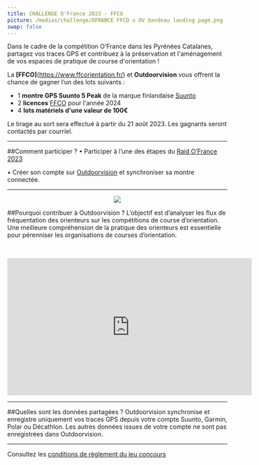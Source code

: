 ```yaml
---
title: CHALLENGE O'France 2023 - FFCO
picture: /medias/challenge/OFRANCE FFCO x OV bandeau landing page.png
swap: false
---
```


Dans le cadre de la compétition O’France dans les Pyrénées Catalanes, partagez vos traces GPS et contribuez à la préservation et l'aménagement de vos espaces de pratique de course d'orientation !

<participate></participate>


La **[FFCO]**(https://www.ffcorientation.fr/) et **Outdoorvision** vous offrent la chance de gagner l’un des lots suivants :  


- 1 **montre GPS Suunto 5 Peak** de la marque finlandaise [Suunto](https://www.suunto.com/fr-fr/)
- 2  **licences** [FFCO](https://www.ffcorientation.fr/) pour l'année 2024
- 4 **lots matériels d'une valeur de 100€** 


Le tirage au sort sera effectué à partir du 21 août 2023. Les gagnants seront contactés par courriel.

---

##Comment participer ?
•	Participer à l’une des étapes du [Raid O’France 2023](https://foot-2023.o-france.fr/fr/home)

•	Créer son compte sur [Outdoorvision](https://staging-auth.outdoorvision.fr/auth/realms/PRNSN/protocol/openid-connect/registrations?client_id=back1-outdoorgeovision-prnsn&response_type=code&redirect_uri=https://staging-back.outdoorvision.fr/auth/done/&scope=openid) et synchroniser sa montre connectée.

---

<p align="center">
  <img src="/medias/challenge-FFCO-02.jpg">
</p>

##Pourquoi contribuer à Outdoorvision ?
L’objectif est d’analyser les flux de fréquentation des orienteurs sur les compétitions de course d’orientation. 
Une meilleure compréhension de la pratique des orienteurs est essentielle pour pérenniser les organisations de courses d’orientation.

&nbsp;
<p align="center">
<iframe width="560" height="315" src="https://www.youtube.com/embed/Sua7VDlhBs4" title="YouTube video player" frameborder="0" allow="accelerometer; autoplay; clipboard-write; encrypted-media; gyroscope; picture-in-picture" allowfullscreen></iframe>
</p>


---

##Quelles sont les données partagées ?
Outdoorvision synchronise et enregistre uniquement vos traces GPS depuis votre compte Suunto, Garmin, Polar ou Décathlon. Les autres données issues de votre compte ne sont pas enregistrées dans Outdoorvision.

---

Consultez les [conditions de règlement du jeu concours](/medias/challenge/Strava-FFA-Reglement.pdf)
<participate></participate>
